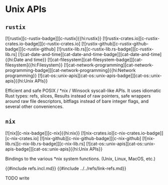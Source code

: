 # Unix APIs

## `rustix`

[![rustix][c-rustix-badge]][c-rustix]{{hi:rustix}}
[![rustix-crates.io][c-rustix-crates.io-badge]][c-rustix-crates.io]
[![rustix-github][c-rustix-github-badge]][c-rustix-github]
[![rustix-lib.rs][c-rustix-lib.rs-badge]][c-rustix-lib.rs]
[![cat-date-and-time][cat-date-and-time-badge]][cat-date-and-time]{{hi:Date and time}}
[![cat-filesystem][cat-filesystem-badge]][cat-filesystem]{{hi:Filesystem}}
[![cat-network-programming][cat-network-programming-badge]][cat-network-programming]{{hi:Network programming}}
[![cat-os::unix-apis][cat-os::unix-apis-badge]][cat-os::unix-apis]{{hi:Unix APIs}}

Efficient and safe POSIX / *nix / Winsock syscall-like APIs. It uses idiomatic Rust types: refs, slices, Results instead of raw pointers, safe wrappers around raw file descriptors, bitflags instead of bare integer flags, and several other conveniences.

## `nix`

[![nix][c-nix-badge]][c-nix]{{hi:nix}}
[![nix-crates.io][c-nix-crates.io-badge]][c-nix-crates.io]
[![nix-github][c-nix-github-badge]][c-nix-github]
[![nix-lib.rs][c-nix-lib.rs-badge]][c-nix-lib.rs]
[![cat-os::unix-apis][cat-os::unix-apis-badge]][cat-os::unix-apis]{{hi:Unix APIs}}

Bindings to the various *nix system functions. (Unix, Linux, MacOS, etc.)

{{#include refs.incl.md}}
{{#include ../../refs/link-refs.md}}

<div class="hidden">
TODO write
</div>
